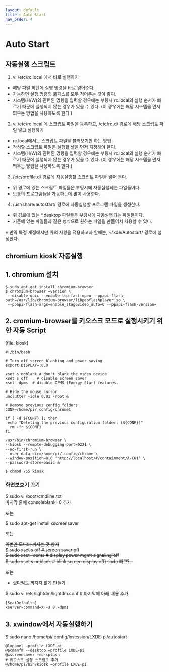 ```yaml
---
layout: default
title : Auto Start
nav_order: 4
---
```


# Auto Start

## 자동실행 스크립트
1. vi /etc/rc.local 에서 바로 실행하기
- 해당 파일 하단에 실행 명령을 바로 넣어준다.
- 가능하면 실행 명령의 풀패스를 모두 적어주는 것이 좋다.
- 시스템(H/W)와 관련된 명령을 입력할 경우에는 부팅시 rc.local의 실행 순서가 빠르기 때문에 실행되지 않는 경우가 있을 수 있다. (이 경우에는 해당 시스템을 먼저 띄우는 방법을 사용하도록 한다.)

2. vi /etc/rc.local 에 스크립트 파일을 등록하고, /etc/rc.d/ 경로에 해당 스크립트 파일 넣고 실행하기
- rc.local에서는 스크립트 파일을 불러오기만 하는 방법
- 작성할 스크립트 파일은 실행할 쉘을 먼저 지정해야 한다.
- 시스템(H/W)와 관련된 명령을 입력할 경우에는 부팅시 rc.local의 실행 순서가 빠르기 때문에 실행되지 않는 경우가 있을 수 있다. (이 경우에는 해당 시스템을 먼저 띄우는 방법을 사용하도록 한다.)

3. /etc/profile.d/ 경로에 자동실행할 스크립트 파일을 넣어 둔다.
- 위 경로에 있는 스크립트 파일들은 부팅시에 자동실행되는 파일들이다.
- 보통의 프로그램들을 가동하는데 많이 사용한다.

4. /usr/share/autostart/ 경로에 자동실행할 프로그램 파일을 생성한다.
- 위 경로에 있는 *.desktop 파일들은 부팅시에 자동실행되는 파일들이다.
- 기존에 있는 파일들과 같은 형식으로 원하는 파일을 만들어서 사용할 수 있다.

※ 만약 특정 계정에서만 위의 사항을 적용하고자 할때는,
    ~/kde/Autostart/ 경로에 설정한다.

## chromium kiosk 자동실행
## 1. chromium 설치
```
$ sudo apt-get install chromium-browser
$ chromium-browser —version \
 --disable-quic --enable-tcp-fast-open --ppapi-flash-path=/usr/lib/chromium-browser/libpepflashplayer.so \
 --ppapi-flash-args=enable_stagevideo_auto=0 --ppapi-flash-version=
```

## 2. cromium-browser를 키오스크 모드로 실행시키기 위한 자동 Script
[file: kiosk]
```
#!/bin/bash
      
# Turn off screen blanking and power saving
export DISPLAY=:0.0
      
xset s noblank # don't blank the video device
xset s off    # disable screen saver
xset –dpms  # disable DPMS (Energy Star) features.
      
# Hide the mouse cursor
unclutter -idle 0.01 -root &
      
# Remove previous config folders
CONF=/home/pi/.config/chrome1
      
if [ -d ${CONF} ]; then
 echo "Deleting the previous configuration folder: [${CONF}]"
  rm -fr ${CONF}
fi
      
/usr/bin/chromium-browser \
--kiosk --remote-debugging-port=9221 \
--no-first-run \
--user-data-dir=/home/pi/.config/chrome \
--window-position=0,0 'http://localhost/#/containment/A-C01' \
--password-store=basic &
```
```
$ chmod 755 kiosk
```
### 화면보호기 끄기
$ sudo vi /boot/cmdline.txt  
마지막 줄에 consoleblank=0 추가

또는

$ sudo apt-get install xscreensaver

또는 

~~이번만 모니터 꺼지는 것 방지  
$ sudo xset s off         # screen saver off  
$ sudo xset -dpms         # display power mgmt signaling off  
$ sudo xset s noblank     # blink screen display off)
sudo 빼고?...~~

또는

- 껐다켜도 꺼지지 않게 만들기  

$ sudo vi /etc/lightdm/lightdm.conf     # 마지막에 아래 내용 추가  
```
[SeatDefaults]
xserver-command=X -s 0 -dpms
```

## 3. xwindow에서 자동실행하기
$ sudo nano /home/pi/.config/lxsession/LXDE-pi/autostart 
```
@lxpanel —profile LXDE-pi
@pcmanfm --desktop —profile LXDE-pi
@xscreensaver –no-splash
# 키오스크 실행 스크립트 추가
@/home/pi/bin/kiosk —profile LXDE-pi
```
